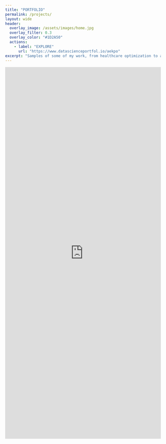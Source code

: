 ```yaml
---
title: "PORTFOLIO"
permalink: /projects/
layout: wide
header:
  overlay_image: /assets/images/home.jpg
  overlay_filter: 0.3
  overlay_color: "#1D2A50"
  actions:
    - label: "EXPLORE"
      url: "https://www.datascienceportfol.io/aekpo"
excerpt: "Samples of some of my work, from healthcare optimization to automation and social impact analytics."
---
```


<iframe src="https://www.datascienceportfol.io/aekpo" width="100%" height="1200" style="border: none;"></iframe>
